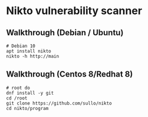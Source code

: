 # Nikto vulnerability scanner 

## Walkthrough (Debian / Ubuntu)  

```
# Debian 10 
apt install nikto 
nikto -h http://main
```

## Walkthrough (Centos 8/Redhat 8)

```
# root do 
dnf install -y git 
cd /root  
git clone https://github.com/sullo/nikto
cd nikto/program 
```

